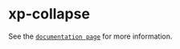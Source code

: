 # xp-collapse

See the [`documentation page`](http://www.expandjs.com/elements/xp-collapse) for more information.